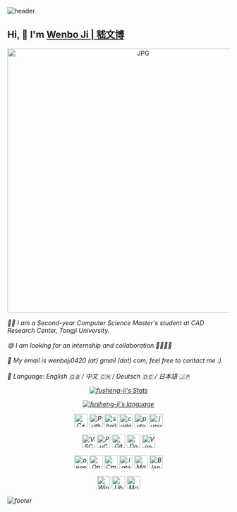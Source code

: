 ![header](https://capsule-render.vercel.app/api?type=waving&&color=gradient&height=80&section=header&fontSize=90) 
## Hi, 👋  I'm <a href="https://fusheng-ji.github.io/" target="_blank">Wenbo Ji | 嵇文博</a> 

<!-- <img align="left" alt="GIF" src="https://media.giphy.com/media/LnQjpWaON8nhr21vNW/giphy.gif" width="80" title="Say HI">  -->
<p align="center">
<img  alt="JPG" src="https://user-images.githubusercontent.com/36562829/153739458-8211699c-4b67-4b41-898f-914bf40b48e8.jpg" width="600" title="Say HI">
</p>

<em>🙋‍♂️  I am a Second-year Computer Science Master's student at CAD Research Center, Tongji University. 
<br><br>
<em>😄  I am looking for an internship and collaboration.🙋‍♂️🙋‍♂️</em>
<br><br>
<em>💬 My email is wenboji0420 (at) gmail (dot) com, feel free to contact me :).</em>
<br><br>
<em>🖖  Language: English 🇬🇧 / 中文 🇨🇳 / Deutsch 🇩🇪 / 日本語 🇯🇵</em>



<p align="center">
  <a href="https://github.com/fusheng-ji" class="rich-diff-level-one">
    <img src="https://github-readme-stats.vercel.app/api?username=fusheng-ji" alt="fusheng-ji's Stats" >
  </a>
</p>
<p align="center">
  <a href="https://github.com/fusheng-ji" class="rich-diff-level-one">
    <img src="https://github-readme-stats.vercel.app/api/top-langs/?username=fusheng-ji&layout=compact" alt="fusheng-ji's language" >
  </a>
</p>

<p align="center">
  <img height="30" src="https://img.shields.io/badge/c++-%2300599C.svg?style=for-the-badge&logo=c%2B%2B&logoColor=white" alt="C++" title="C++">
  <img height="30" src="https://img.shields.io/badge/python-3670A0?style=for-the-badge&logo=python&logoColor=ffdd54" alt="Python" title="Python">
  <img height="30" src="https://img.shields.io/badge/shell_script-%23121011.svg?style=for-the-badge&logo=gnu-bash&logoColor=white" alt="shell" title="shell">
  <img height="30" src="https://img.shields.io/badge/nVIDIA-%2376B900.svg?style=for-the-badge&logo=nVIDIA&logoColor=white" alt="cuda" title="cuda">
  <img height="30" src="https://img.shields.io/badge/PyTorch-%23EE4C2C.svg?style=for-the-badge&logo=PyTorch&logoColor=white" alt="pytorch" title="pytorch">
  <img height="30" src="https://img.shields.io/badge/jupyter-%23FA0F00.svg?style=for-the-badge&logo=jupyter&logoColor=white" title="jupyter-notebook">
</p>

<p align="center">
<img height="30" src="https://img.shields.io/badge/Visual%20Studio%20Code-0078d7.svg?style=for-the-badge&logo=visual-studio-code&logoColor=white" alt="VSCode" title="VSCode">
<img height="30" src="https://img.shields.io/badge/pycharm-143?style=for-the-badge&logo=pycharm&logoColor=black&color=black&labelColor=green" alt="PyCharm" title="PyCharm">
<img height="30" src="https://img.shields.io/badge/git-%23F05033.svg?style=for-the-badge&logo=git&logoColor=white" alt="Git" title="Git">
<img height="30" src="https://img.shields.io/badge/docker-%230db7ed.svg?style=for-the-badge&logo=docker&logoColor=white" alt="Docker" title="Docker">
<img height="30" src="https://img.shields.io/badge/VIM-%2311AB00.svg?style=for-the-badge&logo=vim&logoColor=white" alt="Vim" title="Vim">
</p>
  
<p align="center">
<img height="30" src="https://img.shields.io/badge/OpenGL-%23FFFFFF.svg?style=for-the-badge&logo=opengl" alt="opengl" title="opengl">
<img height="30" src="https://img.shields.io/badge/opencv-%23white.svg?style=for-the-badge&logo=opencv&logoColor=white" alt="OpenCV" title="OpenCV">
<img height="30" src="https://img.shields.io/badge/CMake-%23008FBA.svg?style=for-the-badge&logo=cmake&logoColor=white" alt="Cmake" title="Cmake">
<img height="30" src="https://img.shields.io/badge/latex-%23008080.svg?style=for-the-badge&logo=latex&logoColor=white" alt="latex" title="latex">
<img height="30" src="https://img.shields.io/badge/markdown-%23000000.svg?style=for-the-badge&logo=markdown&logoColor=white" alt="Markdown" title="MarkDown">
<img height="30" src="https://img.shields.io/badge/blender-%23F5792A.svg?style=for-the-badge&logo=blender&logoColor=white" alt="Blender" title="Blender">
</p>

<p align="center">
<img height="30" src="https://img.shields.io/badge/Windows-0078D6?style=for-the-badge&logo=windows&logoColor=white" alt="Windows" title="Windows">
<img height="30" src="https://img.shields.io/badge/Ubuntu-E95420?style=for-the-badge&logo=ubuntu&logoColor=white" alt="Ubuntu" title="Ubuntu">
<img height="30" src="https://img.shields.io/badge/mac%20os-000000?style=for-the-badge&logo=macos&logoColor=F0F0F0" alt="MacOS" title="MacOS">
</p>
  
![footer](https://capsule-render.vercel.app/api?type=waving&&color=gradient&height=80&section=footer&fontSize=90)
